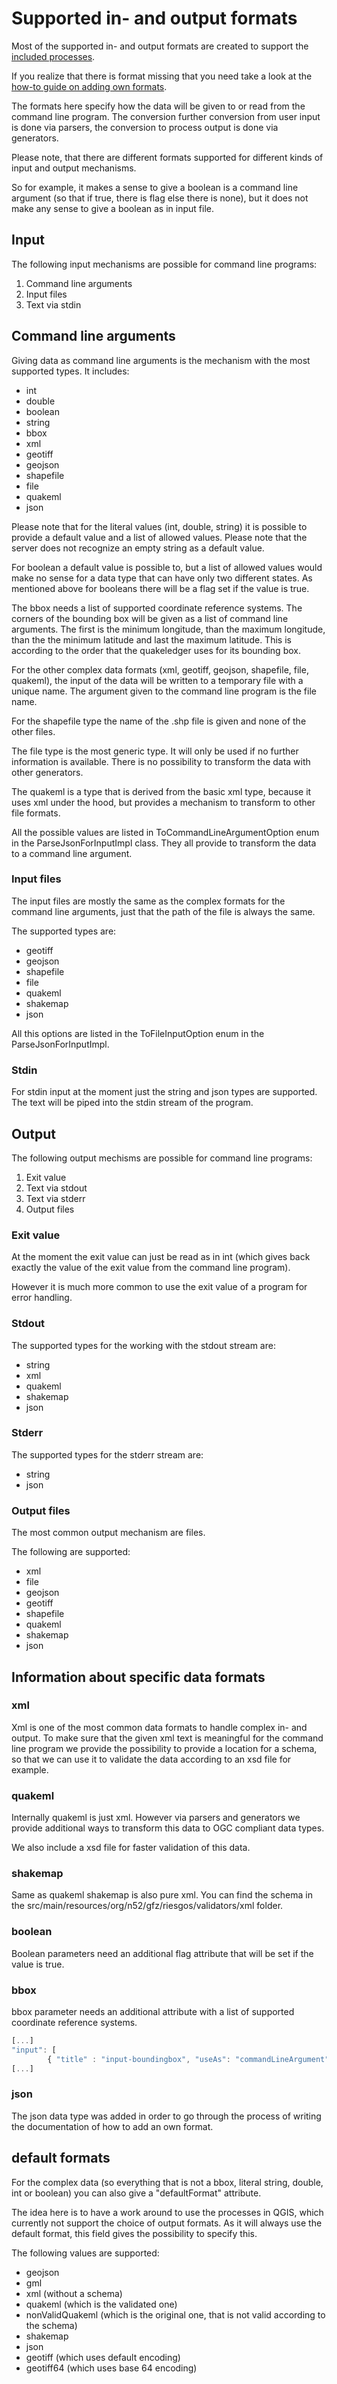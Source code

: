 # Supported in- and output formats

Most of the supported in- and output formats are created to support the
[included processes](IncludedProcesses.md).

If you realize that there is format missing that you need take a look
at the [how-to guide on adding own formats](HowToAddOwnFormats.md).

The formats here specify how the data will be given to or read from 
the command line program. The conversion further conversion from
user input is done via parsers, the conversion to process output is
done via generators. 

Please note, that there are different formats supported for different
kinds of input and output mechanisms.

So for example, it makes a sense to give a boolean is a command line argument
(so that if true, there is flag else there is none), but it does not
make any sense to give a boolean as in input file.

## Input

The following input mechanisms are possible for command line programs:

1. Command line arguments
2. Input files
3. Text via stdin

## Command line arguments

Giving data as command line arguments is the mechanism with the most
supported types. It includes:

- int
- double
- boolean
- string
- bbox
- xml
- geotiff
- geojson
- shapefile
- file
- quakeml
- json

Please note that for the literal values (int, double, string) it is possible
to provide a default value and a list of allowed values. Please note
that the server does not recognize an empty string as a default value.

For boolean a default value is possible to, but a list of allowed values would
make no sense for a data type that can have only two different states.
As mentioned above for booleans there will be a flag set if the value is true.

The bbox needs a list of supported coordinate reference systems.
The corners of the bounding box will be given as a list of command line
arguments.
The first is the minimum longitude, than the maximum longitude, than
the the minimum latitude and last the maximum latitude.
This is according to the order that the quakeledger uses for its
bounding box.

For the other complex data formats (xml, geotiff, geojson, shapefile, file, quakeml), 
the input of the data will be written to a temporary file with a 
unique name. The argument given to the command line program is the file name.
 
For the shapefile type the name of the .shp file is given and none of the other files.

The file type is the most generic type. It will only be used if no
further information is available. There is no possibility to transform
the data with other generators.

The quakeml is a type that is derived from the basic xml type, because it uses
xml under the hood, but provides a mechanism to transform to other file formats.

All the possible values are listed in ToCommandLineArgumentOption enum
in the ParseJsonForInputImpl class. They all provide to transform the data to 
a command line argument.

### Input files

The input files are mostly the same as the complex formats for the
command line arguments, just that the path of the file is always the same.

The supported types are:
- geotiff
- geojson
- shapefile
- file
- quakeml
- shakemap
- json

All this options are listed in the ToFileInputOption enum
in the ParseJsonForInputImpl.

### Stdin

For stdin input at the moment just the string and json types are supported.
The text will be piped into the stdin stream of the program.

## Output

The following output mechisms are possible for command line programs:

1. Exit value
2. Text via stdout
3. Text via stderr
4. Output files

### Exit value

At the moment the exit value can just be read as in int (which gives
back exactly the value of the exit value from the command line program).

However it is much more common to use the exit value of a program
for error handling.

### Stdout

The supported types for the working with the stdout stream are:
- string
- xml
- quakeml
- shakemap
- json

### Stderr

The supported types for the stderr stream are:
- string
- json

### Output files

The most common output mechanism are files.

The following are supported:
- xml
- file
- geojson
- geotiff
- shapefile
- quakeml
- shakemap
- json

## Information about specific data formats

### xml

Xml is one of the most common data formats to handle complex in- and
output. To make sure that the given xml text is meaningful for the
command line program we provide the possibility to provide a
location for a schema, so that we can use it to validate the data
according to an xsd file for example.

### quakeml

Internally quakeml is just xml. However via parsers and generators
we provide additional ways to transform this data to OGC compliant
data types.

We also include a xsd file for faster validation of this data.

### shakemap

Same as quakeml shakemap is also pure xml.
You can find the schema in the src/main/resources/org/n52/gfz/riesgos/validators/xml folder.

### boolean

Boolean parameters need an additional flag attribute that will be set
if the value is true.

### bbox

bbox parameter needs an additional attribute with a list of supported
coordinate reference systems.

```javascript
[...]
"input": [
        { "title" : "input-boundingbox", "useAs": "commandLineArgument", "type": "bbox",   "crs": ["EPSG:4326", "EPSG:4328"]},
[...]
```

### json

The json data type was added in order to go through the process
of writing the documentation of how to add an own format.

## default formats

For the complex data (so everything that is not a bbox, literal string,
double, int or boolean) you can also give a "defaultFormat" attribute.

The idea here is to have a work around to use the processes in
QGIS, which currently not support the choice of output formats. As it
will always use the default format, this field gives the possibility
to specify this.

The following values are supported:

* geojson
* gml
* xml (without a schema)
* quakeml (which is the validated one)
* nonValidQuakeml (which is the original one, that is not valid 
according to the schema)
* shakemap
* json
* geotiff (which uses default encoding)
* geotiff64 (which uses base 64 encoding)